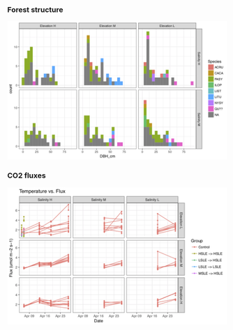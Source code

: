 ### Forest structure

![](https://github.com/PNNL-PREMIS/PREMIS-ghg/blob/master/diagnostics/tree_dbh.png)

### CO2 fluxes

![](https://github.com/PNNL-PREMIS/PREMIS-ghg/blob/master/diagnostics/timeflux.png)
